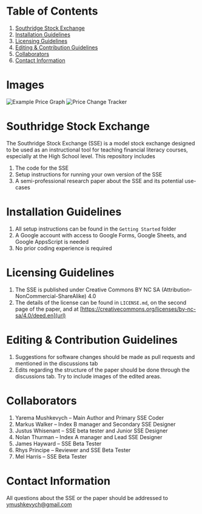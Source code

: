 # Table of Contents
1. [Southridge Stock Exchange](https://github.com/ymushkevych/Southridge-Stock-Exchange/edit/main/README.md#southridge-stock-exchange)
2. [Installation Guidelines](https://github.com/ymushkevych/Southridge-Stock-Exchange/edit/main/README.md#installion-guidelines)
3. [Licensing Guidelines](https://github.com/ymushkevych/Southridge-Stock-Exchange/edit/main/README.md#licensing-guidelines)
4. [Editing & Contribution Guidelines](https://github.com/ymushkevych/Southridge-Stock-Exchange/edit/main/README.md#editing--contribution-guidelines)
5. [Collaborators](https://github.com/ymushkevych/Southridge-Stock-Exchange/edit/main/README.md#collaborators)
6. [Contact Information](https://github.com/ymushkevych/Southridge-Stock-Exchange/edit/main/README.md#contact-information)

# Images
![Example Price Graph](https://github.com/ymushkevych/Southridge-Stock-Exchange/blob/main/Images/example_price_graph.png)
![Price Change Tracker](https://github.com/ymushkevych/Southridge-Stock-Exchange/blob/main/Images/price_change_tracker.png)

# Southridge Stock Exchange
The Southridge Stock Exchange (SSE) is a model stock exchange designed to be used as an instructional tool for teaching financial literacy courses, especially at the High School level. 
This repository includes 
1. The code for the SSE
2. Setup instructions for running your own version of the SSE
3. A semi-professional research paper about the SSE and its potential use-cases

# Installation Guidelines
1. All setup instructions can be found in the `Getting Started` folder
2. A Google account with access to Google Forms, Google Sheets, and Google AppsScript is needed
3. No prior coding experience is required

# Licensing Guidelines
1. The SSE is published under Creative Commons BY NC SA (Attribution-NonCommercial-ShareAlike) 4.0
2. The details of the license can be found in `LICENSE.md`, on the second page of the paper, and at [https://creativecommons.org/licenses/by-nc-sa/4.0/deed.en](url)

# Editing & Contribution Guidelines
1. Suggestions for software changes should be made as pull requests and mentioned in the discussions tab
2. Edits regarding the structure of the paper should be done through the discussions tab. Try to include images of the edited areas.

# Collaborators
1. Yarema Mushkevych – Main Author and Primary SSE Coder
2. Markus Walker – Index B manager and Secondary SSE Designer  
3. Justus Whisenant – SSE beta tester and Junior SSE Designer
4. Nolan Thurman – Index A manager and Lead SSE Designer
5. James Hayward – SSE Beta Tester
6. Rhys Principe – Reviewer and SSE Beta Tester
7. Mel Harris – SSE Beta Tester

# Contact Information
All questions about the SSE or the paper should be addressed to ymushkevych@gmail.com
